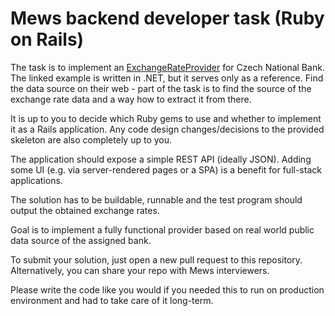# Mews backend developer task (Ruby on Rails)

The task is to implement an [ExchangeRateProvider](Task/ExchangeRateProvider.cs) for Czech National Bank. The linked example is written in .NET, but it serves only as a reference. Find the data source
on their web - part of the task is to find the source of the exchange rate data and a way how to extract it from there.

It is up to you to decide which Ruby gems to use and whether to implement it as a Rails application. Any code design changes/decisions to the provided skeleton are also completely up to you.

The application should expose a simple REST API (ideally JSON). Adding some UI (e.g. via server-rendered pages or a SPA) is a benefit for full-stack applications.

The solution has to be buildable, runnable and the test program should output the obtained exchange rates.

Goal is to implement a fully functional provider based on real world public data source of the assigned bank.

To submit your solution, just open a new pull request to this repository. Alternatively, you can share your repo with Mews interviewers.

Please write the code like you would if you needed this to run on production environment and had to take care of it long-term.
